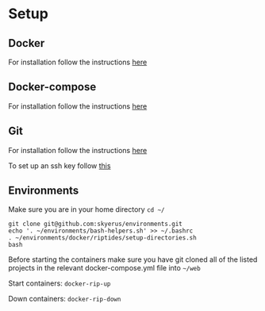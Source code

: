 # Setup

## Docker

For installation follow the instructions [here](https://www.digitalocean.com/community/tutorials/how-to-install-and-use-docker-on-ubuntu-18-04)

## Docker-compose

For installation follow the instructions [here](https://www.digitalocean.com/community/tutorials/how-to-install-docker-compose-on-ubuntu-18-04)

## Git

For installation follow the instructions [here](https://www.digitalocean.com/community/tutorials/how-to-install-git-on-ubuntu-18-04-quickstart)

To set up an ssh key follow [this](http://wiki.paparazziuav.org/wiki/Github_manual_for_Ubuntu)

## Environments

Make sure you are in your home directory `cd ~/`
```
git clone git@github.com:skyerus/environments.git
echo '. ~/environments/bash-helpers.sh' >> ~/.bashrc
. ~/environments/docker/riptides/setup-directories.sh
bash
```

Before starting the containers make sure you have git cloned all of the listed projects in the relevant docker-compose.yml file into `~/web`

Start containers: `docker-rip-up`

Down containers: `docker-rip-down`
